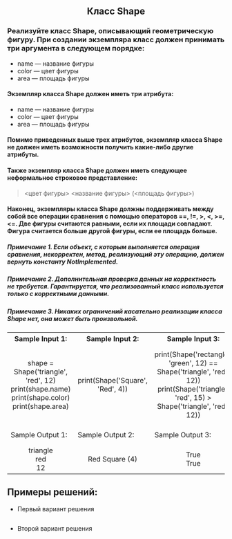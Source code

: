 <h2 style="text-align:center">Класс Shape</h2>


### Реализуйте класс Shape, описывающий геометрическую фигуру. При создании экземпляра класс должен принимать три аргумента в следующем порядке:

* name — название фигуры
* color — цвет фигуры
* area — площадь фигуры
#### Экземпляр класса Shape должен иметь три атрибута:

* name — название фигуры
* color — цвет фигуры
* area — площадь фигуры
#### Помимо приведенных выше трех атрибутов, экземпляр класса Shape не должен иметь возможности получить какие-либо другие атрибуты.

#### Также экземпляр класса Shape должен иметь следующее неформальное строковое представление:

> <цвет фигуры> <название фигуры> (<площадь фигуры>)
#### Наконец, экземпляры класса Shape должны поддерживать между собой все операции сравнения с помощью операторов ==, !=, >, <, >=, <=. Две фигуры считаются равными, если их площади совпадают. Фигура считается больше другой фигуры, если ее площадь больше.

##### Примечание 1. Если объект, с которым выполняется операция сравнения, некорректен, метод, реализующий эту операцию, должен вернуть константу NotImplemented.

##### Примечание 2. Дополнительная проверка данных на корректность не требуется. Гарантируется, что реализованный класс используется только с корректными данными.

##### Примечание 3. Никаких ограничений касательно реализации класса Shape нет, она может быть произвольной.

<table align="center">
  <tbody>
    <tr>
      <th>Sample Input 1: </th>
      <th>Sample Input 2: </th>
      <th>Sample Input 3: </th>
      <th>Sample Input 4: </th>
    </tr>
    <tr>
      <td align="center">shape = Shape('triangle', 'red', 12)<br>
                          print(shape.name)<br>
                          print(shape.color)<br>
                          print(shape.area)<br></td>
      <td align="center">print(Shape('Square', 'Red', 4))<br></td>
      <td align="center">print(Shape('rectangle', 'green', 12) == Shape('triangle', 'red', 12))<br>
                          print(Shape('triangle', 'red', 15) > Shape('triangle', 'red', 12))<br></td>
      <td align="center">shape = Shape('triangle', 'red', 12)<br>
                        try:<br>
                            shape.perimeter = 9<br>
                        except AttributeError:<br>
                            print('Error')<br></td>
    </tr>
    <tr>
      <td>Sample Output 1:</td>
      <td>Sample Output 2:</td>
      <td>Sample Output 3:</td>
      <td>Sample Output 4:</td>
      </tr>
    <tr>
      <td align="center">
                        triangle<br>
                        red<br>
                        12<br>
      </td>
      <td align="center">
                        Red Square (4)<br>
      </td>
      <td align="center">
                        True<br>
                        True<br>
      </td>
      <td align="center">
                        Error<br>
      </td>
    </tr>
  </tbody>
</table>



## Примеры решений:
* Первый вариант решения
```python

```
* Второй вариант решения

```python

```


